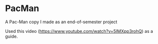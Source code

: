 # PacMan
 A Pac-Man copy I made as an end-of-semester project

Used this video (https://www.youtube.com/watch?v=5IMXpp3rohQ) as a guide.  
